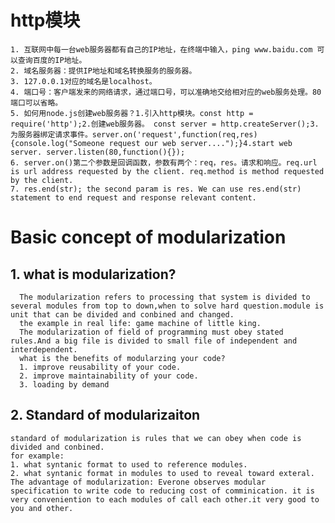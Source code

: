 
# http模块
    1. 互联网中每一台web服务器都有自己的IP地址，在终端中输入，ping www.baidu.com 可以查询百度的IP地址。
    2. 域名服务器：提供IP地址和域名转换服务的服务器。
    3. 127.0.0.1对应的域名是localhost。
    4. 端口号：客户端发来的网络请求，通过端口号，可以准确地交给相对应的web服务处理。80端口可以省略。
    5. 如何用node.js创建web服务器？1.引入http模块。const http = require('http');2.创建web服务器。 const server = http.createServer();3.为服务器绑定请求事件。server.on('request',function(req,res){console.log("Someone request our web server....");}4.start web server. server.listen(80,function(){});
    6. server.on()第二个参数是回调函数，参数有两个：req，res。请求和响应。req.url is url address requested by the client. req.method is method requested by the client.
    7. res.end(str); the second param is res. We can use res.end(str) statement to end request and response relevant content.

# Basic concept of modularization
   ## 1. what is modularization?
      The modularization refers to processing that system is divided to several modules from top to down,when to solve hard question.module is unit that can be divided and conbined and changed. 
      the example in real life: game machine of little king.
      The modularization of field of programming must obey stated rules.And a big file is divided to small file of independent and interdependent. 
      what is the benefits of modularzing your code?
      1. improve reusability of your code.
      2. improve maintainability of your code.
      3. loading by demand
   ## 2. Standard of modularizaiton
    standard of modularization is rules that we can obey when code is divided and conbined.
    for example:
    1. what syntanic format to used to reference modules.
    2. what syntanic format in modules to used to reveal toward exteral.
    The advantage of modularization: Everone observes modular specification to write code to reducing cost of comminication. it is very conveniention to each modules of call each other.it very good to you and other.

   